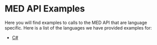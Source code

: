 # MED API Examples

Here you will find examples to calls to the MED API that are language specific. Here is a list of the languages we have provided examples for:

- [C#](/Samples/CSharp/)
